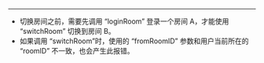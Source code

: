 <Title>使用 “switchRoom” 切换房间的时候，为什么报错：1000002-没有登录房间？</Title>



- - -

- 切换房间之前，需要先调用 “loginRoom” 登录一个房间 A，才能使用 “switchRoom” 切换到房间 B。
- 如果调用 “switchRoom”时，使用的 “fromRoomID” 参数和用户当前所在的 “roomID” 不一致，也会产生此报错。